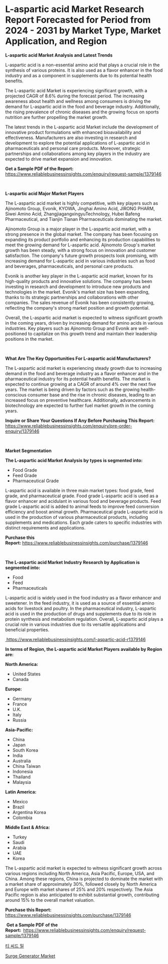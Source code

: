 <p><h1>L-aspartic acid Market Research Report Forecasted for Period from 2024 -  2031 by Market Type, Market Application, and Region</h1></p><p><strong>L-aspartic acid Market Analysis and Latest Trends</strong></p>
<p><p>L-aspartic acid is a non-essential amino acid that plays a crucial role in the synthesis of various proteins. It is also used as a flavor enhancer in the food industry and as a component in supplements due to its potential health benefits.</p><p>The L-aspartic acid Market is experiencing significant growth, with a projected CAGR of 8.6% during the forecast period. The increasing awareness about health and wellness among consumers is driving the demand for L-aspartic acid in the food and beverage industry. Additionally, the rising prevalence of chronic diseases and the growing focus on sports nutrition are further propelling the market growth.</p><p>The latest trends in the L-aspartic acid Market include the development of innovative product formulations with enhanced bioavailability and effectiveness. Manufacturers are also investing in research and development to explore the potential applications of L-aspartic acid in pharmaceuticals and personal care products. Moreover, strategic partnerships and collaborations among key players in the industry are expected to drive market expansion and innovation.</p></p>
<p><strong>Get a Sample PDF of the Report:&nbsp;</strong> <a href="https://www.reliablebusinessinsights.com/enquiry/request-sample/1379146">https://www.reliablebusinessinsights.com/enquiry/request-sample/1379146</a></p>
<p>&nbsp;</p>
<p><strong>L-aspartic acid Major Market Players</strong></p>
<p><p>The L-aspartic acid market is highly competitive, with key players such as Ajinomoto Group, Evonik, KYOWA, Jinghai Amino Acid, JIRONG PHARM, Siwei Amino Acid, ZhangjiagangxingyuTechnology, Hubei Bafeng Pharmaceutical, and Tianjin Tianan Pharmaceuticals dominating the market.</p><p>Ajinomoto Group is a major player in the L-aspartic acid market, with a strong presence in the global market. The company has been focusing on expanding its product portfolio and enhancing its production capabilities to meet the growing demand for L-aspartic acid. Ajinomoto Group's market growth has been steady, with a strong focus on innovation and customer satisfaction. The company's future growth prospects look promising, with increasing demand for L-aspartic acid in various industries such as food and beverages, pharmaceuticals, and personal care products.</p><p>Evonik is another key player in the L-aspartic acid market, known for its high-quality products and innovative solutions. The company has been investing in research and development to introduce new products and technologies in the market. Evonik's market size has been expanding, thanks to its strategic partnerships and collaborations with other companies. The sales revenue of Evonik has been consistently growing, reflecting the company's strong market position and growth potential.</p><p>Overall, the L-aspartic acid market is expected to witness significant growth in the coming years, driven by increasing demand for amino acids in various industries. Key players such as Ajinomoto Group and Evonik are well-positioned to capitalize on this growth trend and maintain their leadership positions in the market.</p></p>
<p>&nbsp;</p>
<p><strong>What Are The Key Opportunities For L-aspartic acid Manufacturers?</strong></p>
<p><p>The L-aspartic acid market is experiencing steady growth due to increasing demand in the food and beverage industry as a flavor enhancer and in the pharmaceutical industry for its potential health benefits. The market is expected to continue growing at a CAGR of around 4% over the next five years. The market is being driven by factors such as the growing health-conscious consumer base and the rise in chronic diseases, leading to an increased focus on preventive healthcare. Additionally, advancements in biotechnology are expected to further fuel market growth in the coming years.</p></p>
<p><strong>Inquire or Share Your Questions If Any Before Purchasing This Report:</strong> <a href="https://www.reliablebusinessinsights.com/enquiry/pre-order-enquiry/1379146">https://www.reliablebusinessinsights.com/enquiry/pre-order-enquiry/1379146</a></p>
<p>&nbsp;</p>
<p><strong>Market Segmentation</strong></p>
<p><strong>The L-aspartic acid Market Analysis by types is segmented into:</strong></p>
<p><ul><li>Food Grade</li><li>Feed Grade</li><li>Pharmaceutical Grade</li></ul></p>
<p><p>L-aspartic acid is available in three main market types: food grade, feed grade, and pharmaceutical grade. Food grade L-aspartic acid is used as a flavor enhancer and acidulant in various food and beverage products. Feed grade L-aspartic acid is added to animal feeds to improve feed conversion efficiency and boost animal growth. Pharmaceutical grade L-aspartic acid is used in the production of various pharmaceutical products, including supplements and medications. Each grade caters to specific industries with distinct requirements and applications.</p></p>
<p><strong>Purchase this Report:&nbsp;</strong><a href="https://www.reliablebusinessinsights.com/purchase/1379146">https://www.reliablebusinessinsights.com/purchase/1379146</a></p>
<p>&nbsp;</p>
<p><strong>The L-aspartic acid Market Industry Research by Application is segmented into:</strong></p>
<p><ul><li>Food</li><li>Feed</li><li>Pharmaceuticals</li></ul></p>
<p><p>L-aspartic acid is widely used in the food industry as a flavor enhancer and sweetener. In the feed industry, it is used as a source of essential amino acids for livestock and poultry. In the pharmaceutical industry, L-aspartic acid is used in the production of drugs and supplements due to its role in protein synthesis and metabolism regulation. Overall, L-aspartic acid plays a crucial role in various industries due to its versatile applications and beneficial properties.</p></p>
<p><a href="https://www.reliablebusinessinsights.com/l-aspartic-acid-r1379146">&nbsp;https://www.reliablebusinessinsights.com/l-aspartic-acid-r1379146</a></p>
<p><strong>In terms of Region, the L-aspartic acid Market Players available by Region are:</strong></p>
<p>
    <p> <strong> North America: </strong>
        <ul>
            <li>United States</li>
            <li>Canada</li>
        </ul>
        </p> 
    <p> <strong> Europe: </strong>
        <ul>
            <li>Germany</li>
            <li>France</li>
            <li>U.K.</li>
            <li>Italy</li>
            <li>Russia</li>
        </ul>
        </p> 
    <p> <strong> Asia-Pacific: </strong>
        <ul>
            <li>China</li>
            <li>Japan</li>
            <li>South Korea</li>
            <li>India</li>
            <li>Australia</li>
            <li>China Taiwan</li>
            <li>Indonesia</li>
            <li>Thailand</li>
            <li>Malaysia</li>
        </ul>
        </p> 
    <p> <strong> Latin America: </strong>
        <ul>
            <li>Mexico</li>
            <li>Brazil</li>
            <li>Argentina Korea</li>
            <li>Colombia</li>
        </ul>
        </p> 
    <p> <strong> Middle East & Africa: </strong>
        <ul>
            <li>Turkey</li>
            <li>Saudi</li>
            <li>Arabia</li>
            <li>UAE</li>
            <li>Korea</li>
        </ul>
    </p>
    </p>
<p><p>The L-aspartic acid market is expected to witness significant growth across various regions including North America, Asia Pacific, Europe, USA, and China. Among these regions, China is projected to dominate the market with a market share of approximately 30%, followed closely by North America and Europe with market shares of 25% and 20% respectively. The Asia Pacific region is also anticipated to exhibit substantial growth, contributing around 15% to the overall market valuation.</p></p>
<p><strong>Purchase this Report: </strong><a href="https://www.reliablebusinessinsights.com/purchase/1379146">https://www.reliablebusinessinsights.com/purchase/1379146</a></p>
<p>&nbsp;<strong>Get a Sample PDF of the Report:&nbsp;&nbsp;</strong><a href="https://www.reliablebusinessinsights.com/enquiry/request-sample/1379146">https://www.reliablebusinessinsights.com/enquiry/request-sample/1379146</a></p>
<p><strong></strong></p>
<p><p><a href="https://github.com/TrevorKruvalis5678/Market-Research-Report-List-3/blob/main/826157543113.md">티 씨드 밀</a></p><p><a href="https://github.com/JuliaFadel1922/Market-Research-Report-List-2/blob/main/surge-generator-market.md">Surge Generator Market</a></p></p>